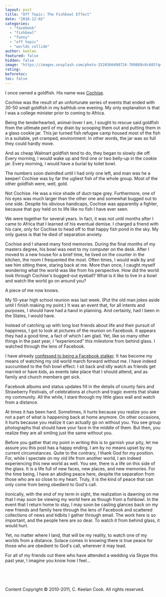 ```yaml
---
layout: post
title: "Off Topic: The Fishbowl Effect"
date: "2010-12-02"
categories: 
  - "facebook"
  - "fishbowl"
  - "funny"
  - "off topic"
  - "worlds collide"
author: keelan
featured: false
hidden: false
image: "https://images.unsplash.com/photo-1520366498724-709889c0c685?q=80&w=1170&auto=format&fit=crop&ixlib=rb-4.1.0&ixid=M3wxMjA3fDB8MHxwaG90by1wYWdlfHx8fGVufDB8fHx8fA%3D%3D"
rating:
beforetoc:
toc: false
---
```


I once owned a goldfish. His name was [Cochise](http://en.wikipedia.org/wiki/Cochise).

Cochise was the result of an unfortunate series of events that ended with 30-50 small goldfish in my bathtub one evening. My only explanation is that I was a college minister prior to coming to Africa.

Being the tenderhearted, animal-lover I am, I sought to rescue said goldfish from the ultimate peril of my drain by scooping them out and putting them in a glass cookie jar. This jar turned fish refugee camp housed most of the fish in a suitable, yet cramped, environment. In other words, the jar was so full they could hardly move.

And as cheap Walmart goldfish tend to do, they began to slowly die off. Every morning, I would wake up and find one or two belly-up in the cookie jar. Every morning, I would have a burial by toilet bowl.

The numbers soon dwindled until I had only one left, and man was he a keeper! Cochise was by far the ugliest fish of the whole group. Most of the other goldfish were, well, gold.

Not Cochise. He was a nice shade of duct-tape grey. Furthermore, one of his eyes was much larger than the other one and somewhat bugged out to one side. Despite his obvious handicaps, Cochise was apparently a fighter, because that guy held on to life like no fish I have ever seen.

We were together for several years. In fact, it was not until months after I came to Africa that I learned of his eventual demise. I charged a friend with his care, only for Cochise to head off to that happy fish pond in the sky. My only guess is that he died of separation anxiety.

Cochise and I shared many fond memories. During the final months of my masters degree, his bowl was next to my computer on the desk. After I moved to a new house for a brief time, he lived on the counter in the kitchen, the room I frequented the most. Often times, I would walk by and see him sitting there, staring back at me. More than once, I caught myself wondering what the world was like from his perspective. How did the world look through Cochise's bugged-out eyeball? What is it like to live in a bowl and watch the world go on around you?

A piece of me now knows.

My 10-year high school reunion was last week. (Put the old man jokes aside until I finish making my point.) It was an event that, for all intents and purposes, I should have had a hand in planning. And certainly, had I been in the States, I would have.

Instead of catching up with long lost friends about life and their pursuit of happiness, I got to look at pictures of the reunion on Facebook. It appears they had a good time, a fact of which I am glad. Yet, like so many other things in the past year, I “experienced” this milestone from behind glass. I watched through the lens of Facebook.

I have already [confessed to being a Facebook stalker](http://blog.keelancook.com/2010/09/off-topic-what-did-you-do-this-summer/ "Off topic: What did you do this summer?"). It has become my means of watching my old world march forward without me. I have indeed succumbed to the fish bowl effect. I sit back and idly watch as friends get married or have kids, as events take place that I should attend, and as family and church members get sick.

Facebook albums and status updates fill in the details of county fairs and Strawberry Festivals, of celebrations at church and tragic events that shake my community. All the while, I stare through my little glass wall and watch from a distance.

At times it has been hard. Sometimes, it hurts because you realize you are not a part of what is happening back at home anymore. On other occasions, it hurts because you realize it can actually go on without you. You see group photographs that should have your face in the middle of them. But then, you realize they are all smiling just the same without you.

Before you gather that my point in writing this is to garnish your pity, let me assure you this post has a happy ending. I am by no means upset by my current circumstances. Quite to the contrary, I thank God for my position. For, while I spectate on my old life from another world, I am indeed experiencing this new world as well. You see, there is a life on this side of the glass. It is a life full of new faces, new places, and new memories. For the time being, I have an abiding peace here, despite the separation from those who are so close to my heart. Truly, it is the kind of peace that can only come from being obedient to God's call.

Ironically, with the end of my term in sight, the realization is dawning on me that I may soon be viewing my world here as though from a fishbowl. In the event that I return home to stay, I may soon be casting glances back on my new friends and family here through the lens of Facebook and scattered collections of news and tidbits I gather through email. The work here is so important, and the people here are so dear. To watch it from behind glass, it would hurt.

Yet, no matter where I land, that will be my reality, to watch one of my worlds from a distance. Solace comes in knowing there is true peace for those who are obedient to God's call, wherever it may lead.

For all of my friends out there who have attended a wedding via Skype this past year, I imagine you know how I feel...

 

 

Content Copyright © 2010-2011, C. Keelan Cook. All rights reserved.
